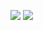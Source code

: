 <a href=https://codeclimate.com/github/codeclimate/codeclimate/maintainability><img src=https://api.codeclimate.com/v1/badges/a99a88d28ad37a79dbf6/maintainability /></a>
<a href=https://codeclimate.com/github/codeclimate/codeclimate/test_coverage><img src=https://api.codeclimate.com/v1/badges/a99a88d28ad37a79dbf6/test_coverage /></a>
